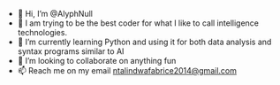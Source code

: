 - 👋 Hi, I’m @AlyphNull
- 👀 I am trying to be the best coder for what I like to call intelligence technologies.
- 🌱 I’m currently learning Python and using it for both data analysis and syntax programs similar to AI
- 💞️ I’m looking to collaborate on anything fun
- 📫 Reach me on my email ntalindwafabrice2014@gmail.com

<!---
AlyphNull/AlyphNull is a ✨ special ✨ repository because its `README.md` (this file) appears on your GitHub profile.
You can click the Preview link to take a look at your changes.
--->
